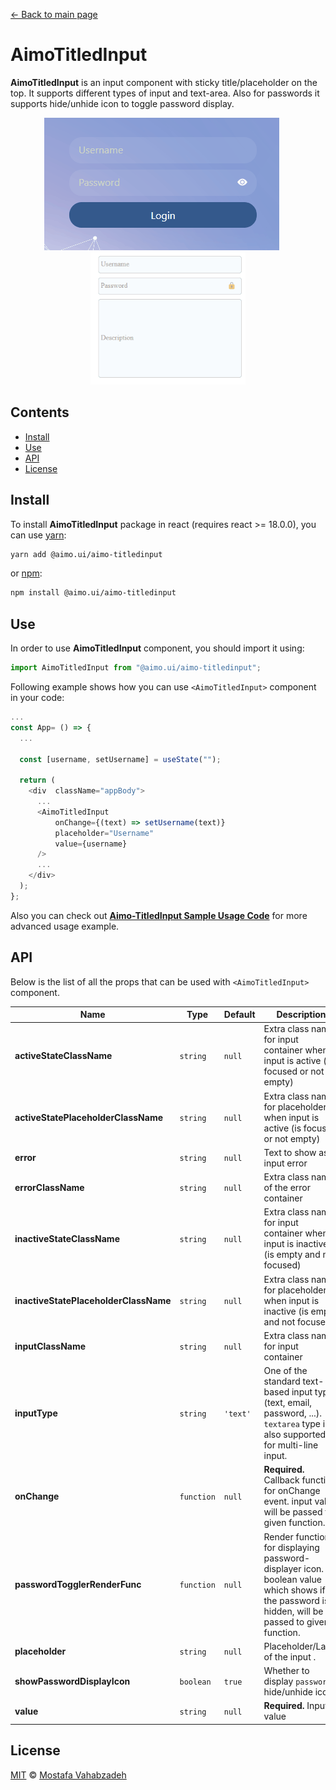 [← Back to main page][main-page]

# AimoTitledInput

**AimoTitledInput** is an input component with sticky title/placeholder on the top. It supports different types of input and text-area. Also for passwords it supports hide/unhide icon to toggle password display.

<div style="text-align: center">
<img src="AimoTitledInput2.gif" height="212px" style="padding-right: 20px" />
<img src="AimoTitledInput1.gif" height="212px"/>
</div>

## Contents

- [Install](#install)
- [Use](#use)
- [API](#api)
- [License](#license)

## Install

To install **AimoTitledInput** package in react (requires react >= 18.0.0), you can use [yarn][]:

```sh
yarn add @aimo.ui/aimo-titledinput
```

or [npm][]:

```sh
npm install @aimo.ui/aimo-titledinput
```

## Use

In order to use **AimoTitledInput** component, you should import it using:

```js
import AimoTitledInput from "@aimo.ui/aimo-titledinput";
```

Following example shows how you can use `<AimoTitledInput>` component in your code:

```js
...
const App= () => {
  ...

  const [username, setUsername] = useState("");

  return (
    <div  className="appBody">
      ...
      <AimoTitledInput
          onChange={(text) => setUsername(text)}
          placeholder="Username"
          value={username}
      />
      ...
    </div>
  );
};
```

Also you can check out [**Aimo-TitledInput Sample Usage Code**][demo-titledinput] for more advanced usage example.

## API

Below is the list of all the props that can be used with `<AimoTitledInput>` component.

| Name                                  | Type       | Default  | Description                                                                                                                                      |
| ------------------------------------- | ---------- | -------- | ------------------------------------------------------------------------------------------------------------------------------------------------ |
| **activeStateClassName**              | `string`   | `null`   | Extra class name for input container when input is active (is focused or not empty)                                                              |
| **activeStatePlaceholderClassName**   | `string`   | `null`   | Extra class name for placeholder when input is active (is focused or not empty)                                                                  |
| **error**                             | `string`   | `null`   | Text to show as input error                                                                                                                      |
| **errorClassName**                    | `string`   | `null`   | Extra class name of the error container                                                                                                          |
| **inactiveStateClassName**            | `string`   | `null`   | Extra class name for input container when input is inactive (is empty and not focused)                                                           |
| **inactiveStatePlaceholderClassName** | `string`   | `null`   | Extra class name for placeholder when input is inactive (is empty and not focused)                                                               |
| **inputClassName**                    | `string`   | `null`   | Extra class name for input container                                                                                                             |
| **inputType**                         | `string`   | `'text'` | One of the standard text-based input types (text, email, password, ...). `textarea` type is also supported for multi-line input.                 |
| **onChange**                          | `function` | `null`   | **Required.** Callback function for onChange event. input value will be passed to given function.                                                |
| **passwordTogglerRenderFunc**         | `function` | `null`   | Render function for displaying password-displayer icon. A boolean value which shows if the password is hidden, will be passed to given function. |
| **placeholder**                       | `string`   | `null`   | Placeholder/Label of the input .                                                                                                                 |
| **showPasswordDisplayIcon**           | `boolean`  | `true`   | Whether to display `password` hide/unhide icon.                                                                                                  |
| **value**                             | `string`   | `null`   | **Required.** Input value                                                                                                                        |

## License

[MIT][license] © [Mostafa Vahabzadeh][author]

[main-page]: ../README.md
[yarn]: https://yarnpkg.com/cli/add
[npm]: https://docs.npmjs.com/cli/install
[demo-titledinput]: ../src/demo/DemoTitledInput/DemoTitledInput.jsx
[license]: ../LICENSE
[author]: https://github.com/vah-most

